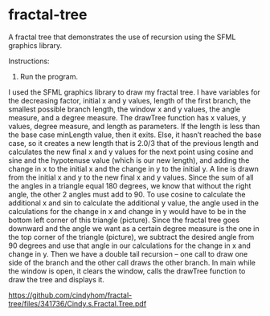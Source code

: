 # fractal-tree
A fractal tree that demonstrates the use of recursion using the SFML graphics library.

Instructions:
1. Run the program.

I used the SFML graphics library to draw my fractal tree. I have variables for the decreasing factor, initial x and y values, length of the first branch, the smallest possible branch length, the window x and y values, the angle measure, and a degree measure. The drawTree function has x values, y values, degree measure, and length as parameters. If the length is less than the base case minLength value, then it exits. Else, it hasn’t reached the base case, so it creates a new length that is 2.0/3 that of the previous length and calculates the new final x and y values for the next point using cosine and sine and the hypotenuse value (which is our new length), and adding the change in x to the initial x and the change in y to the initial y. A line is drawn from the initial x and y to the new final x and y values. Since the sum of all the angles in a triangle equal 180 degrees, we know that without the right angle, the other 2 angles must add to 90. To use cosine to calculate the additional x and sin to calculate the additional y value, the angle used in the calculations for the change in x and change in y would have to be in the bottom left corner of this triangle (picture). Since the fractal tree goes downward and the angle we want as a certain degree measure is the one in the top corner of the triangle (picture), we subtract the desired angle from 90 degrees and use that angle in our calculations for the change in x and change in y. Then we have a double tail recursion – one call to draw one side of the branch and the other call draws the other branch. In main while the window is open, it clears the window, calls the drawTree function to draw the tree and displays it.

https://github.com/cindyhom/fractal-tree/files/341736/Cindy.s.Fractal.Tree.pdf
